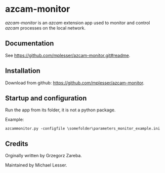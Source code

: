 # azcam-monitor

*azcam-monitor* is an *azcam* extension app used to monitor and control *azcam* processes on the local network.

## Documentation

See https://github.com/mplesser/azcam-monitor.git#readme.

## Installation

Download from github: https://github.com/mplesser/azcam-monitor.  

## Startup and configuration

Run the app from its folder, it is not a python package.

Example:

``azcammonitor.py -configfile \somefolder\parameters_monitor_example.ini``

## Credits

Orginally written by Grzegorz Zareba.

Maintained by Michael Lesser.
